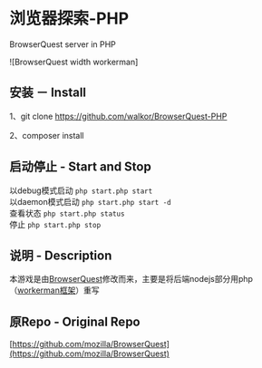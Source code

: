 # 浏览器探索-PHP
BrowserQuest server in PHP

![BrowserQuest width workerman]

## 安装 － Install
1、git clone https://github.com/walkor/BrowserQuest-PHP

2、composer install 

## 启动停止 - Start and Stop
以debug模式启动 ```php start.php start```  
以daemon模式启动 ```php start.php start -d```  
查看状态 ```php start.php status```  
停止 ```php start.php stop```  

## 说明 - Description
本游戏是由[BrowserQuest](https://github.com/mozilla/BrowserQuest)修改而来，主要是将后端nodejs部分用php（[workerman框架](https://github.com/walkor/workerman)）重写

## 原Repo - Original Repo
[https://github.com/mozilla/BrowserQuest](https://github.com/mozilla/BrowserQuest)
